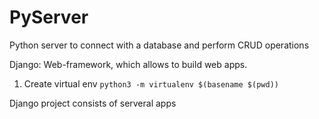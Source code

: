 # PyServer
Python server to connect with a database and perform CRUD operations


Django:
Web-framework, which allows to build web apps.

1. Create virtual env
```python3 -m virtualenv $(basename $(pwd))```

Django project consists of serveral apps